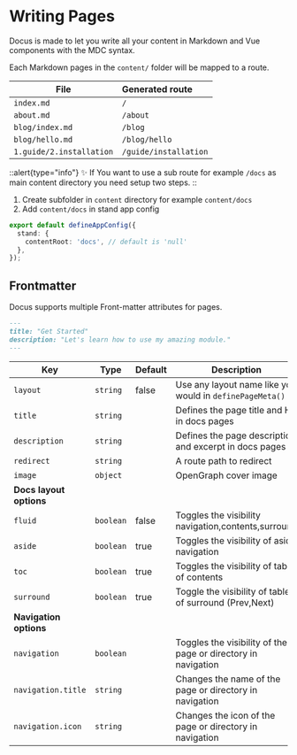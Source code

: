 # Writing Pages

Docus is made to let you write all your content in Markdown and Vue components with the MDC syntax.

Each Markdown pages in the `content/` folder will be mapped to a route.

| File                     | Generated route       |
| ------------------------ | :-------------------- |
| `index.md`               | `/`                   |
| `about.md`               | `/about`              |
| `blog/index.md`          | `/blog`               |
| `blog/hello.md`          | `/blog/hello`         |
| `1.guide/2.installation` | `/guide/installation` |

::alert{type="info"}
✨ If You want to use a sub route for example `/docs` as main content directory you need setup two steps.
::
1. Create subfolder in `content` directory for example `content/docs`
2. Add `content/docs` in stand app config

```ts [app.config.ts]
export default defineAppConfig({
  stand: {
    contentRoot: 'docs', // default is 'null'
  },
});
```




## Frontmatter

Docus supports multiple Front-matter attributes for pages.

```md [index.md]
---
title: "Get Started"
description: "Let's learn how to use my amazing module."
---
```

| **Key**                 | **Type**  | **Default** | **Description**                                               |
| ----------------------- | --------- | ----------- | ------------------------------------------------------------- |
| `layout`                | `string`  | false       | Use any layout name like you would in `definePageMeta()`      |
| `title`                 | `string`  |             | Defines the page title and H1 in docs pages                   |
| `description`           | `string`  |             | Defines the page description and excerpt in docs pages        |
| `redirect`              | `string`  |             | A route path to redirect                                      |
| `image`                 | `object`  |             | OpenGraph cover image                                         |
| **Docs layout options** |           |             |                                                               |
| `fluid`                 | `boolean` | false       | Toggles the visibility  navigation,contents,surround          |
| `aside`                 | `boolean` | true        | Toggles the visibility of aside navigation                    |
| `toc`                   | `boolean` | true        | Toggles the visibility of table of contents                   |
| `surround`              | `boolean` | true        | Toggle  the visibility of table of surround (Prev,Next)       |
| **Navigation options**  |           |             |                                                               |
| `navigation`            | `boolean` |             | Toggles the visibility of the page or directory in navigation |
| `navigation.title`      | `string`  |             | Changes the name of the page or directory in navigation       |
| `navigation.icon`       | `string`  |             | Changes the icon of the page or directory in navigation       |
